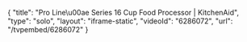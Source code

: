 {
    "title": "Pro Line\u00ae Series 16 Cup Food Processor | KitchenAid",
    "type": "solo",
    "layout": "iframe-static",
    "videoId": "6286072",
    "url": "\/tvpembed\/6286072"
}